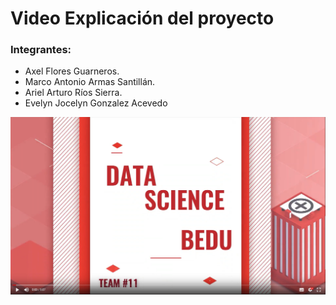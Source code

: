# Video Explicación del proyecto

### Integrantes: 

- Axel Flores Guarneros.
- Marco Antonio Armas Santillán.
- Ariel Arturo Ríos Sierra.  
- Evelyn Jocelyn Gonzalez Acevedo

[![Reproducir](https://raw.githubusercontent.com/Deltarios/viability-clothes-store/master/portada-video.png)](https://drive.google.com/file/d/1bX0Sfa80jR5H9wQVwAk1NSU-qtmkxPAV/view?usp=sharing)
